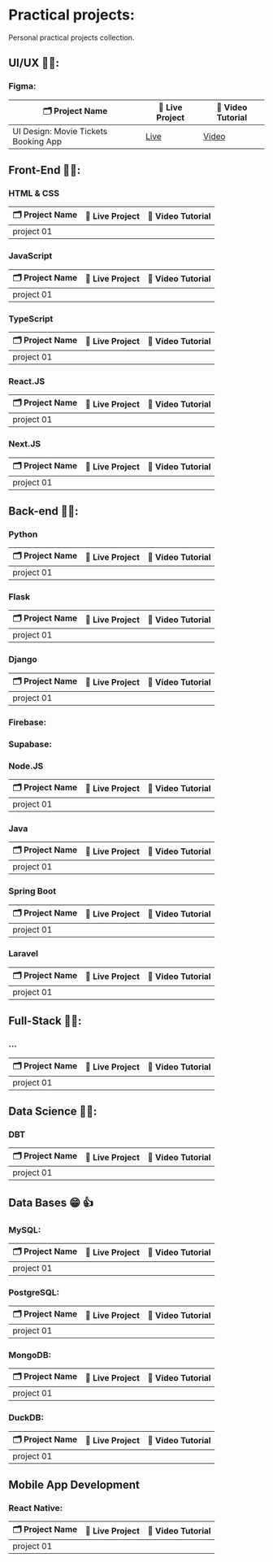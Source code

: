 # Practical projects:
Personal practical projects collection.

## UI/UX 🧑‍🎨:
### Figma: 
| 🗂️ Project Name | 🔗 Live Project | 🎥 Video Tutorial |
| ---------------- | --------------- | ----------------- |
| UI Design: Movie Tickets Booking App | [Live](https://www.figma.com/design/TYRDZsYSEM8cY3dQzOv2hQ/Movie-Tickets-Booking-App?node-id=0-1&t=3Hh9TijRxH1BLnFh-1) | [ Video ](https://www.youtube.com/watch?v=Jo9yksmQRrk&list=PLwStLOWnW4dynv5J6mQGh-glcedsL-tq2) |

## Front-End 👨‍💻:

### HTML & CSS
| 🗂️ Project Name | 🔗 Live Project | 🎥 Video Tutorial |
| ---------------- | --------------- | ----------------- |
| project 01 | | |

### JavaScript
| 🗂️ Project Name | 🔗 Live Project | 🎥 Video Tutorial |
| ---------------- | --------------- | ----------------- |
| project 01 | | |

### TypeScript
| 🗂️ Project Name | 🔗 Live Project | 🎥 Video Tutorial |
| ---------------- | --------------- | ----------------- |
| project 01 | | |

### React.JS
| 🗂️ Project Name | 🔗 Live Project | 🎥 Video Tutorial |
| ---------------- | --------------- | ----------------- |
| project 01 | | |

### Next.JS
| 🗂️ Project Name | 🔗 Live Project | 🎥 Video Tutorial |
| ---------------- | --------------- | ----------------- |
| project 01 | | |

## Back-end 👨‍💻:
### Python
| 🗂️ Project Name | 🔗 Live Project | 🎥 Video Tutorial |
| ---------------- | --------------- | ----------------- |
| project 01 | | |

### Flask
| 🗂️ Project Name | 🔗 Live Project | 🎥 Video Tutorial |
| ---------------- | --------------- | ----------------- |
| project 01 | | |

### Django
| 🗂️ Project Name | 🔗 Live Project | 🎥 Video Tutorial |
| ---------------- | --------------- | ----------------- |
| project 01 | | |

### Firebase:

### Supabase:

### Node.JS
| 🗂️ Project Name | 🔗 Live Project | 🎥 Video Tutorial |
| ---------------- | --------------- | ----------------- |
| project 01 | | |

### Java
| 🗂️ Project Name | 🔗 Live Project | 🎥 Video Tutorial |
| ---------------- | --------------- | ----------------- |
| project 01 | | |

### Spring Boot
| 🗂️ Project Name | 🔗 Live Project | 🎥 Video Tutorial |
| ---------------- | --------------- | ----------------- |
| project 01 | | |

### Laravel
| 🗂️ Project Name | 🔗 Live Project | 🎥 Video Tutorial |
| ---------------- | --------------- | ----------------- |
| project 01 | | |

## Full-Stack 👨‍💻:
### ...
| 🗂️ Project Name | 🔗 Live Project | 🎥 Video Tutorial |
| ---------------- | --------------- | ----------------- |
| project 01 | | |

## Data Science 👨‍💻:
### DBT
| 🗂️ Project Name | 🔗 Live Project | 🎥 Video Tutorial |
| ---------------- | --------------- | ----------------- |
| project 01 | | |

## Data Bases 😁 👍 
### MySQL:
| 🗂️ Project Name | 🔗 Live Project | 🎥 Video Tutorial |
| ---------------- | --------------- | ----------------- |
| project 01 | | |


### PostgreSQL:
| 🗂️ Project Name | 🔗 Live Project | 🎥 Video Tutorial |
| ---------------- | --------------- | ----------------- |
| project 01 | | |


### MongoDB:
| 🗂️ Project Name | 🔗 Live Project | 🎥 Video Tutorial |
| ---------------- | --------------- | ----------------- |
| project 01 | | |


### DuckDB:
| 🗂️ Project Name | 🔗 Live Project | 🎥 Video Tutorial |
| ---------------- | --------------- | ----------------- |
| project 01 | | |


## Mobile App Development
### React Native:
| 🗂️ Project Name | 🔗 Live Project | 🎥 Video Tutorial |
| ---------------- | --------------- | ----------------- |
| project 01 | | |
